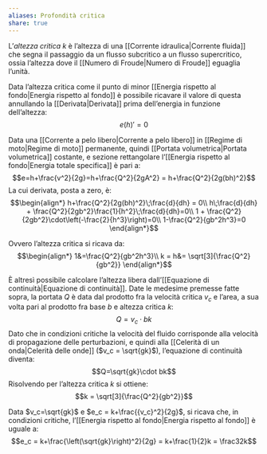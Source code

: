 ```yaml
---
aliases: Profondità critica
share: true
---
```

L’*altezza critica* $k$ è l’altezza di una [[Corrente idraulica|Corrente fluida]] che segna il passaggio da un flusso subcritico a un flusso supercritico, ossia l’altezza dove il [[Numero di Froude|Numero di Froude]] eguaglia l’unità.

Data l’altezza critica come il punto di minor [[Energia rispetto al fondo|Energia rispetto al fondo]] è possibile ricavare il valore di questa annullando la [[Derivata|Derivata]] prima dell’energia in funzione dell’altezza:
$$e(h)' = 0$$

Data una [[Corrente a pelo libero|Corrente a pelo libero]] in [[Regime di moto|Regime di moto]] permanente, quindi [[Portata volumetrica|Portata volumetrica]] costante, e sezione rettangolare l’[[Energia rispetto al fondo|Energia totale specifica]] è pari a:
$$e=h+\frac{v^2}{2g}=h+\frac{Q^2}{2gA^2} = h+\frac{Q^2}{2g(bh)^2}$$
La cui derivata, posta a zero, è:
$$\begin{align*}
h+\frac{Q^2}{2g(bh)^2}\;\frac{d}{dh} = 0\\
h\;\frac{d}{dh} + \frac{Q^2}{2gb^2}\frac{1}{h^2}\;\frac{d}{dh}=0\\
1 + \frac{Q^2}{2gb^2}\cdot\left(-\frac{2}{h^3}\right)=0\\
1-\frac{Q^2}{gb^2h^3}=0
\end{align*}$$

Ovvero l’altezza critica si ricava da:
$$\begin{align*}
1&=\frac{Q^2}{gb^2h^3}\\
k = h&= \sqrt[3]{\frac{Q^2}{gb^2}}
\end{align*}$$



È altresì possibile calcolare l’altezza libera dall’[[Equazione di continuità|Equazione di continuità]].
Date le medesime premesse fatte sopra, la portata $Q$ è data dal prodotto fra la velocità critica $v_c$ e l’area, a sua volta pari al prodotto fra base $b$ e altezza critica $k$:
$$Q = v_c\cdot bk$$
Dato che in condizioni critiche la velocità del fluido corrisponde alla velocità di propagazione delle perturbazioni, e quindi alla [[Celerità di un onda|Celerità delle onde]] ($v_c = \sqrt{gk}$), l’equazione di continuità diventa:
$$Q=\sqrt{gk}\cdot bk$$
Risolvendo per l’altezza critica $k$ si ottiene:
$$k = \sqrt[3]{\frac{Q^2}{gb^2}}$$

Data $v_c=\sqrt{gk}$ e $e_c = k+\frac{{v_c}^2}{2g}$, si ricava che, in condizioni critiche, l’[[Energia rispetto al fondo|Energia rispetto al fondo]] è uguale a:
$$e_c = k+\frac{\left(\sqrt{gk}\right)^2}{2g} = k+\frac{1}{2}k = \frac32k$$